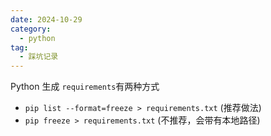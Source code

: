 ```yaml
---
date: 2024-10-29
category:
  - python
tag:
  - 踩坑记录
---
```


Python 生成 ```requirements```有两种方式

+ ```pip list --format=freeze > requirements.txt``` (推荐做法)
+ ```pip freeze > requirements.txt``` (不推荐，会带有本地路径)
